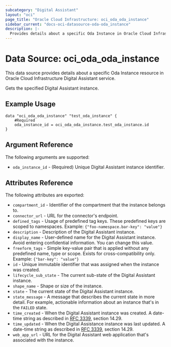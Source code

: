 ```yaml
---
subcategory: "Digital Assistant"
layout: "oci"
page_title: "Oracle Cloud Infrastructure: oci_oda_oda_instance"
sidebar_current: "docs-oci-datasource-oda-oda_instance"
description: |-
  Provides details about a specific Oda Instance in Oracle Cloud Infrastructure Digital Assistant service
---
```


# Data Source: oci_oda_oda_instance
This data source provides details about a specific Oda Instance resource in Oracle Cloud Infrastructure Digital Assistant service.

Gets the specified Digital Assistant instance.

## Example Usage

```hcl
data "oci_oda_oda_instance" "test_oda_instance" {
	#Required
	oda_instance_id = oci_oda_oda_instance.test_oda_instance.id
}
```

## Argument Reference

The following arguments are supported:

* `oda_instance_id` - (Required) Unique Digital Assistant instance identifier.


## Attributes Reference

The following attributes are exported:

* `compartment_id` - Identifier of the compartment that the instance belongs to.
* `connector_url` - URL for the connector's endpoint.
* `defined_tags` - Usage of predefined tag keys. These predefined keys are scoped to namespaces. Example: `{"foo-namespace.bar-key": "value"}` 
* `description` - Description of the Digital Assistant instance.
* `display_name` - User-defined name for the Digital Assistant instance. Avoid entering confidential information. You can change this value. 
* `freeform_tags` - Simple key-value pair that is applied without any predefined name, type or scope. Exists for cross-compatibility only. Example: `{"bar-key": "value"}` 
* `id` - Unique immutable identifier that was assigned when the instance was created.
* `lifecycle_sub_state` - The current sub-state of the Digital Assistant instance.
* `shape_name` - Shape or size of the instance.
* `state` - The current state of the Digital Assistant instance.
* `state_message` - A message that describes the current state in more detail. For example, actionable information about an instance that's in the `FAILED` state. 
* `time_created` - When the Digital Assistant instance was created. A date-time string as described in [RFC 3339](https://tools.ietf.org/rfc/rfc3339), section 14.29.
* `time_updated` - When the Digital Assistance instance was last updated. A date-time string as described in [RFC 3339](https://tools.ietf.org/rfc/rfc3339), section 14.29.
* `web_app_url` - URL for the Digital Assistant web application that's associated with the instance.

